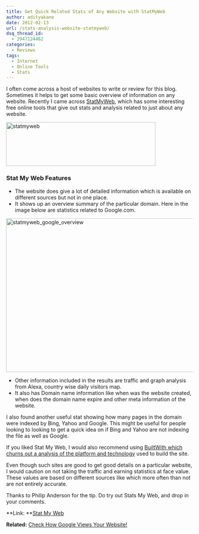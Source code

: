 ```yaml
---
title: Get Quick Related Stats of Any Website with StatMyWeb
author: adityakane
date: 2012-02-13
url: /stats-analysis-website-statmyweb/
dsq_thread_id:
  - 2947124462
categories:
  - Reviews
tags:
  - Internet
  - Online Tools
  - Stats
---
```

I often come across a host of websites to write or review for this blog. Sometimes it helps to get some basic overview of information on any website. Recently I came across <a href="http://statmyweb.com" onclick="_gaq.push(['_trackEvent', 'outbound-article', 'http://statmyweb.com', 'StatMyWeb']);" >StatMyWeb</a>, which has some interesting free online tools that give out stats and analysis related to just about any website.

[<img class="wp-image-54892" style="background-image: none; padding-left: 0px; padding-right: 0px; display: inline; padding-top: 0px; border: 0px;" title="statmyweb" src="http://cdn.devilsworkshop.org/files/2012/02/statmyweb_thumb.png" alt="statmyweb" width="403" height="118" border="0" />][1]

### Stat My Web Features

  * The website does give a lot of detailed information which is available on different sources but not in one place.
  * It shows up an overview summary of the particular domain. Here in the image below are statistics related to Google.com.

[<img style="background-image: none; padding-left: 0px; padding-right: 0px; display: inline; padding-top: 0px; border: 0px;" title="statmyweb_google_overview" src="http://cdn.devilsworkshop.org/files/2012/02/statmyweb_google_overview_thumb.png" alt="statmyweb_google_overview" width="552" height="416" border="0" />][2]

  * Other information included in the results are traffic and graph analysis from Alexa, country wise daily visitors map.
  * It also has Domain name information like when was the website created, when does the domain name expire and other meta information of the website.

I also found another useful stat showing how many pages in the domain were indexed by Bing, Yahoo and Google. This might be useful for people looking to looking to get a quick idea on if Bing and Yahoo are not indexing the file as well as Google.

If you liked Stat My Web, I would also recommend using [BuiltWith which churns out a analysis of the platform and technology][3] used to build the site.

Even though such sites are good to get good details on a particular website, I would caution on not taking the traffic and earning statistics at face value. These values are based on different sources like which more often than not are not entirely accurate.

Thanks to Philip Anderson for the tip. Do try out Stats My Web, and drop in your comments.

**Link: **<a href="http://www.statmyweb.com/" onclick="_gaq.push(['_trackEvent', 'outbound-article', 'http://www.statmyweb.com/', 'Stat My Web']);" >Stat My Web</a>

**Related:** [Check How Google Views Your Website!][4]

 [1]: http://cdn.devilsworkshop.org/files/2012/02/statmyweb.png
 [2]: http://cdn.devilsworkshop.org/files/2012/02/statmyweb_google_overview.png
 [3]: http://devilsworkshop.org/builtwith-check-website-analysis-seo-information-online-tool/
 [4]: http://devilsworkshop.org/check-google-views-webpage-online-tool/

